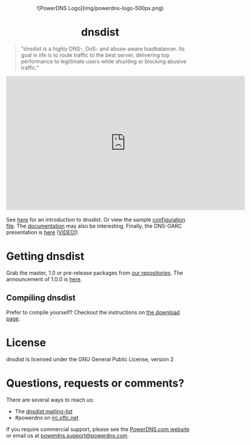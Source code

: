 <center>
![PowerDNS Logo](img/powerdns-logo-500px.png)
<br/>

# dnsdist
</center>
<blockquote>
"dnsdist is a highly DNS-, DoS- and abuse-aware loadbalancer. Its goal in life is to route traffic to the best server, delivering top performance to legitimate users while shunting or blocking abusive traffic."
</blockquote>

<iframe width="640" height="360" src="https://www.youtube.com/embed/5abqhVfJFhg?list=PLjzK5ZtLlc91r5YZVNiebhcq0W5aB5Zu6" frameborder="0" allowfullscreen></iframe>

See [here](http://blog.powerdns.com/2015/03/11/introducing-dnsdist-dns-abuse-and-dos-aware-query-distribution-for-optimal-performance/)
for an introduction to dnsdist. Or view the sample [configuration file](https://github.com/PowerDNS/pdns/blob/master/pdns/dnsdistconf.lua).
The [documentation](README.md) may also be interesting.
Finally, the DNS-OARC presentation is [here](https://indico.dns-oarc.net/event/21/contribution/20/material/slides/0.pdf)
([VIDEO!](https://www.youtube.com/watch?feature=player_embedded&v=PX3YYmBER7E#t=6403)).

# Getting dnsdist
Grab the master, 1.0 or pre-release packages from [our
repositories](https://repo.powerdns.com).  The announcement of 1.0.0 is
[here](https://blog.powerdns.com/2016/04/21/dnsdist-1-0-0-released/).

## Compiling dnsdist
Prefer to compile yourself? Checkout the instructions on [the download page](download.md).

# License
dnsdist is licensed under the GNU General Public License, version 2

# Questions, requests or comments?
There are several ways to reach us:

 * The [dnsdist mailing-list](https://mailman.powerdns.com/mailman/listinfo/dnsdist)
 * \#powerdns on [irc.oftc.net](irc://irc.oftc.net/#powerdns)

If you require commercial support, please see the [PowerDNS.com website](https://powerdns.com)
or email us at [powerdns.support@powerdns.com](mailto:powerdns.support@powerdns.com).
